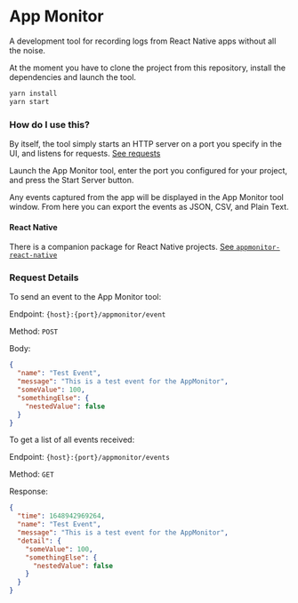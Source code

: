 # App Monitor

A development tool for recording logs from React Native apps without all the noise.

At the moment you have to clone the project from this repository, install the dependencies and launch the tool.

```bash
yarn install
yarn start
```

### How do I use this?

By itself, the tool simply starts an HTTP server on a port you specify in the UI, and listens for requests. [See requests](#request-details)

Launch the App Monitor tool, enter the port you configured for your project, and press the Start Server button.

Any events captured from the app will be displayed in the App Monitor tool window. From here you can export the events as JSON, CSV, and Plain Text.

#### React Native

There is a companion package for React Native projects. [See `appmonitor-react-native`](https://github.com/RichardMarks/appmonitor-react-native)

### Request Details

To send an event to the App Monitor tool:

Endpoint: `{host}:{port}/appmonitor/event`

Method: `POST`

Body:

```json
{
  "name": "Test Event",
  "message": "This is a test event for the AppMonitor",
  "someValue": 100,
  "somethingElse": {
    "nestedValue": false
  }
}
```

To get a list of all events received:

Endpoint: `{host}:{port}/appmonitor/events`

Method: `GET`

Response:

```json
{
  "time": 1648942969264,
  "name": "Test Event",
  "message": "This is a test event for the AppMonitor",
  "detail": {
    "someValue": 100,
    "somethingElse": {
      "nestedValue": false
    }
  }
}
```
